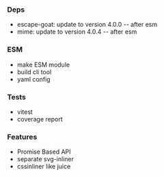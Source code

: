 ### Deps

-   escape-goat: update to version 4.0.0 -- after esm
-   mime: update to version 4.0.4 -- after esm

### ESM

-   make ESM module
-   build cli tool
-   yaml config

### Tests

-   vitest
-   coverage report

### Features

-   Promise Based API
-   separate svg-inliner
-   cssinliner like juice
